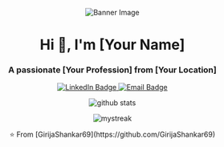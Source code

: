 <p align="center">
  <img src="[your_banner_image_url](https://media.licdn.com/dms/image/v2/D4D16AQFWthCWwehGiQ/profile-displaybackgroundimage-shrink_350_1400/profile-displaybackgroundimage-shrink_350_1400/0/1724340072074?e=1738195200&v=beta&t=CMMcnZhFb5DBN18R-sZkLVWpaWutLvX9iGt71ikEtzE)" alt="Banner Image">
</p>

<h1 align="center">Hi 👋, I'm [Your Name]</h1>
<h3 align="center">A passionate [Your Profession] from [Your Location]</h3>

<p align="center">
  <a href="[https://linkedin.com/in/yourprofile](https://www.linkedin.com/in/girija-shankar-sahoo-9a6085275/)">
    <img src="https://img.shields.io/badge/LinkedIn-0077B5?style=flat&logo=linkedin&logoColor=white" alt="LinkedIn Badge">
  </a>
  <a href="mailto:girijashankarsahoo2006@gmail.com">
    <img src="https://img.shields.io/badge/Email-D14836?style=flat&logo=gmail&logoColor=white" alt="Email Badge">
  </a>
</p>


<p align="center">
  <img src="https://github-readme-stats.vercel.app/api?username=GirijaShankar69&show_icons=true&locale=en" alt="github stats">
</p>

<p align="center">
  <img src="https://github-readme-streak-stats.herokuapp.com/?user=GirijaShankar69" alt="mystreak">
</p>

<p align="center">
  ⭐️ From [GirijaShankar69](https://github.com/GirijaShankar69)
</p>

<!--
**GirijaShankar69/GirijaShankar69** is a ✨ _special_ ✨ repository because its `README.md` (this file) appears on your GitHub profile.

Here are some ideas to get you started:

- 🔭 I’m currently working on ...
- 🌱 I’m currently learning ...
- 👯 I’m looking to collaborate on ...
- 🤔 I’m looking for help with ...
- 💬 Ask me about ...
- 📫 How to reach me: ...
- 😄 Pronouns: ...
- ⚡ Fun fact: ...
-->
